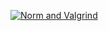 [![Norm and Valgrind](https://github.com/Edu2metros/push_swap/actions/workflows/main.yml/badge.svg)](https://github.com/Edu2metros/push_swap/actions/workflows/main.yml)
